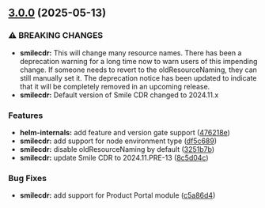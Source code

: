 ## [3.0.0](https://gitlab.com/smilecdr-public/smile-dh-helm-charts/compare/v2.0.1...v3.0.0) (2025-05-13)

### ⚠ BREAKING CHANGES

* **smilecdr:** This will change many resource names. There has been a deprecation warning for a long time now to warn users of this impending change. If someone needs to revert to the oldResourceNaming, they can still manually set it. The deprecation notice has been updated to indicate that it will be completely removed in an upcoming release.
* **smilecdr:** Default version of Smile CDR changed to 2024.11.x

### Features

* **helm-internals:** add feature and version gate support ([476218e](https://gitlab.com/smilecdr-public/smile-dh-helm-charts/commit/476218e7d5f69d4ebfdbcbffd64442b911354d20))
* **smilecdr:** add support for node environment type ([df5c689](https://gitlab.com/smilecdr-public/smile-dh-helm-charts/commit/df5c689b87c2f386fa17d21254124f6213ae88e1))
* **smilecdr:** disable oldResourceNaming by default ([3251b7b](https://gitlab.com/smilecdr-public/smile-dh-helm-charts/commit/3251b7b4edc24e579fc81721e4e4d6525cfc2192))
* **smilecdr:** update Smile CDR to 2024.11.PRE-13 ([8c5d04c](https://gitlab.com/smilecdr-public/smile-dh-helm-charts/commit/8c5d04c1933495627456a2b71aab3c24a95d367c))

### Bug Fixes

* **smilecdr:** add support for Product Portal module ([c5a86d4](https://gitlab.com/smilecdr-public/smile-dh-helm-charts/commit/c5a86d495c17e084c9324ec5a1c592849376e799))
